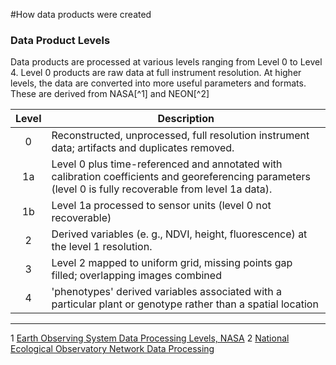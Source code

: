 #How data products were created

### Data Product Levels

Data products are processed at various levels ranging from Level 0 to Level 4. Level 0 products are raw data at full instrument resolution. At higher levels, the data are converted into more useful parameters and formats. These are derived from NASA[^1] and NEON[^2]

| Level | Description |
| :--: | -- |
| 0 | Reconstructed, unprocessed, full resolution instrument data; artifacts and duplicates removed.|
| 1a | Level 0 plus time-referenced and annotated with calibration coefficients and georeferencing parameters (level 0 is fully recoverable from level 1a data). |
| 1b | Level 1a processed to sensor units (level 0 not recoverable) |
| 2 | Derived variables (e. g., NDVI, height, fluorescence) at the level 1 resolution. |
| 3 | Level 2 mapped to uniform grid, missing points gap filled; overlapping images combined |
| 4| 'phenotypes' derived variables associated with a particular plant or genotype rather than a spatial location | |

___

1 [Earth Observing System Data Processing Levels, NASA](http://science.nasa.gov/earth-science/earth-science-data/data-processing-levels-for-eosdis-data-products/)
2 [National Ecological Observatory Network Data Processing](http://www.neoninc.org/science-design/data-processing)
